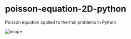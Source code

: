 # poisson-equation-2D-python
Poisson equation applied to thermal problems in Python

![image](https://user-images.githubusercontent.com/94793180/144234641-7b9a98e0-b3df-447c-820c-15f20921a497.png)

